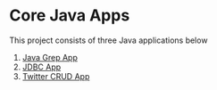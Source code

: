 # Core Java Apps
This project consists of three Java applications below

1. [Java Grep App](./grep)
2. [JDBC App](./jdbc)
3. [Twitter CRUD App](./twitter)